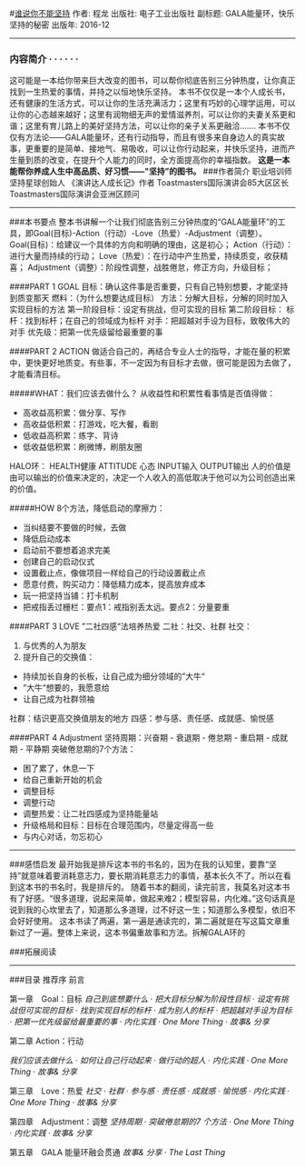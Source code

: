 #[谁说你不能坚持](https://book.douban.com/subject/26921103/)
作者:  程龙
出版社: 电子工业出版社
副标题: GALA能量环，快乐坚持的秘密
出版年: 2016-12
***
### 内容简介  · · · · · ·
这可能是一本给你带来巨大改变的图书，可以帮你彻底告别三分钟热度，让你真正找到一生热爱的事情，并持之以恒地快乐坚持。
本书不仅仅是一本个人成长书，还有健康的生活方式，可以让你的生活充满活力；这里有巧妙的心理学运用，可以让你的心态越来越好；这里有润物细无声的爱情滋养剂，可以让你的夫妻关系更和谐；这里有育儿路上的美好坚持方法，可以让你的亲子关系更融洽…….
本书不仅仅有方法论——GALA能量环，还有行动指导，而且有很多来自身边人的真实故事，更重要的是简单、接地气、易吸收，可以让你行动起来，并快乐坚持，进而产生量到质的改变，在提升个人能力的同时，全方面提高你的幸福指数。
**这是一本能帮你养成人生中高品质、好习惯——"坚持”的图书。**
###作者简介 
职业培训师
坚持星球创始人
《演讲达人成长记》作者
Toastmasters国际演讲会85大区区长
Toastmasters国际演讲会亚洲区顾问
***
###本书要点
整本书讲解一个让我们彻底告别三分钟热度的“GALA能量环”的工具，即Goal(目标)-Action（行动）-Love（热爱）-Adjustment（调整）。
Goal(目标)：给建议一个具体的方向和明确的理由，这是初心；
Action（行动）：进行大量而持续的行动；
Love（热爱）：在行动中产生热爱，持续质变，收获精喜；
Adjustment（调整）：阶段性调整，战胜倦怠，修正方向，升级目标；

####PART 1 GOAL
目标：确认这件事是否重要，只有自己特别想要，才能坚持到质变那天
燃料：（为什么想要达成目标）
方法：分解大目标，分解的同时加入实现目标的方法
第一阶段目标：设定有挑战，但可实现的目标
第二阶段目标：
标杆：找到标杆；在自己的领域成为标杆
对手：把超越对手设为目标，致敬伟大的对手
优先级：把第一优先级留给最重要的事

####PART 2  ACTION
做适合自己的，再结合专业人士的指导，才能在量的积累中，更快更好地质变。有些事，不一定因为有目标才去做，很可能是因为去做了，才能看清目标。

#####WHAT：我们应该去做什么？
从收益性和积累性看事情是否值得做：
- 高收益高积累：做分享、写作
- 高收益低积累：打游戏，吃大餐，看剧
- 低收益高积累：练字、背诗
- 低收益低积累：刷微博，刷朋友圈

HALO环：
HEALTH健康 ATTITUDE 心态 INPUT输入  OUTPUT输出 
人的价值是由可以输出的价值来决定的，决定一个人收入的高低取决于他可以为公司创造出来的价值。

#####HOW
8个方法，降低启动的摩擦力：
- 当纠结要不要做的时候，去做
- 降低启动成本
- 启动前不要想着追求完美
- 创建自己的启动仪式
- 设置截止点，像做项目一样给自己的行动设置截止点
- 愿意付费，购买动力：降低精力成本，提高放弃成本
- 玩一把坚持当铺：打卡机制
- 把戒指丢过栅栏：要点1：戒指别丢太远。要点2：分量要重

####PART 3 LOVE
”二社四感“法培养热爱
二社：社交、社群
社交：
1. 与优秀的人为朋友
2. 提升自己的交换值：
- 持续加长自身的长板，让自己成为细分领域的”大牛“
- ”大牛“想要的，我愿意给
- 让自己成为社群领袖

社群：结识更高交换值朋友的地方
四感：参与感、责任感、成就感、愉悦感

####PART 4 Adjustment
坚持周期：兴奋期 - 衰退期 - 倦怠期 - 重启期 - 成就期 - 平静期
突破倦怠期的7个方法：
- 困了累了，休息一下
- 给自己重新开始的机会
- 调整目标
- 调整行动
- 调整热爱：让二社四感成为坚持能量站
- 升级格局和目标：目标在合理范围内，尽量定得高一些
- 与内心对话，勿忘初心

***
###感悟启发
最开始我是排斥这本书的书名的，因为在我的认知里，要靠“坚持”就意味着要消耗意志力，要长期消耗意志力的事情，基本长久不了。所以在看到这本书的书名时，我是排斥的。
随着书本的翻阅，读完前言，我莫名对这本书有了好感。“很多道理，说起来简单，做起来难2；模型容易，内化难。”这句话真是说到我的心坎里去了，知道那么多道理，过不好这一生；知道那么多模型，依旧不会好好使用。
这本书读了两遍，第一遍是通读完的，第二遍就是在写这篇文章重新过了一遍。整体上来说，这本书偏重故事和方法。拆解GALA环的

###拓展阅读

***
###目录
推荐序
前言

第一章　Goal：目标
*自己到底想要什么 · 把大目标分解为阶段性目标 · 设定有挑战但可实现的目标 · 找到实现目标的标杆 · 成为别人的标杆 · 把超越对手设为目标 · 把第一优先级留给最重要的事 · 内化实践 · One More Thing · 故事& 分享*

第二章   Action：行动

*我们应该去做什么 · 如何让自己行动起来 · 做行动的超人 · 内化实践 · One More Thing · 故事& 分享*

第三章　Love：热爱
*社交 · 社群 · 参与感 · 责任感 · 成就感 · 愉悦感 · 内化实践 · One More Thing · 故事& 分享*

第四章　Adjustment：调整
*坚持周期 · 突破倦怠期的7 个方法 · One More Thing · 内化实践 · 故事& 分享*

第五章　GALA 能量环融会贯通
*故事& 分享 · The Last Thing*